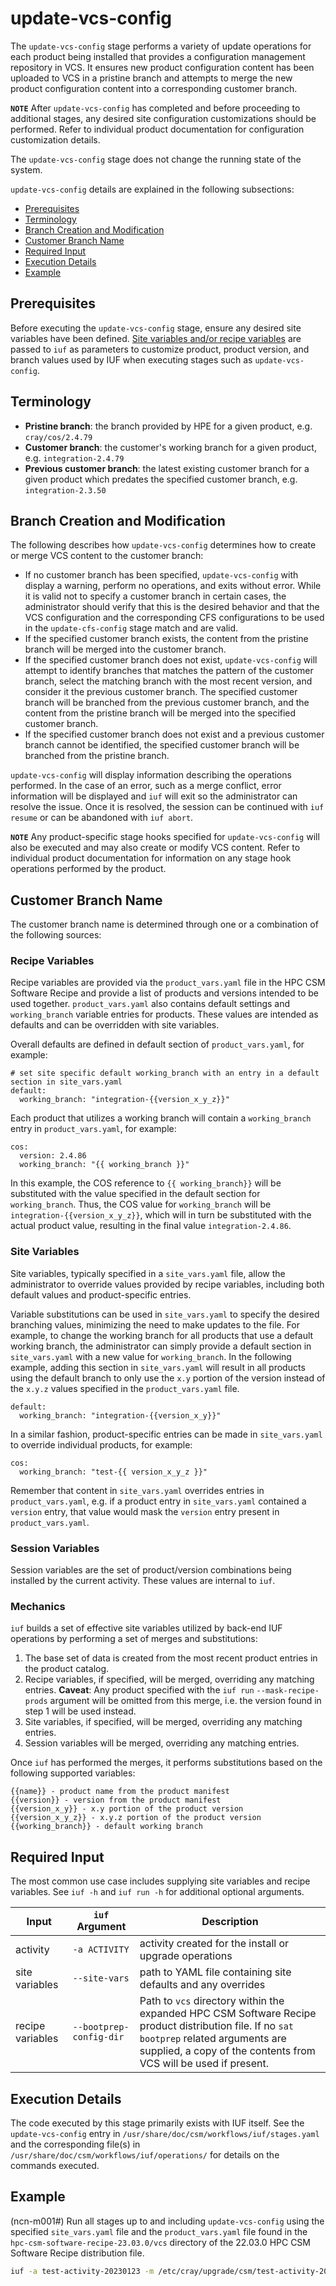 # update-vcs-config

The `update-vcs-config` stage performs a variety of update operations for each product being installed that provides a configuration management repository in VCS. It ensures new product configuration content has been uploaded to VCS in a pristine branch and attempts to merge the new product configuration content into a corresponding customer branch.

**`NOTE`** After `update-vcs-config` has completed and before proceeding to additional stages, any desired site configuration customizations should be performed. Refer to individual product documentation for configuration customization details.

The `update-vcs-config` stage does not change the running state of the system.

`update-vcs-config` details are explained in the following subsections:

- [Prerequisites](#prerequisites)
- [Terminology](#terminology)
- [Branch Creation and Modification](#branch-creation-and-modification)
- [Customer Branch Name](#customer-branch-name)
- [Required Input](#required-input)
- [Execution Details](#execution-details)
- [Example](#example)

## Prerequisites

Before executing the `update-vcs-config` stage, ensure any desired site variables have been defined. [Site variables and/or recipe variables](../IUF.md#site-and-recipe-variables) are passed to `iuf` as parameters to customize product, product version, and branch values used by IUF when executing stages such as `update-vcs-config`.

## Terminology

- **Pristine branch**: the branch provided by HPE for a given product, e.g. `cray/cos/2.4.79`
- **Customer branch**: the customer's working branch for a given product, e.g. `integration-2.4.79`
- **Previous customer branch**: the latest existing customer branch for a given product which predates the specified customer branch, e.g. `integration-2.3.50`

## Branch Creation and Modification

The following describes how `update-vcs-config` determines how to create or merge VCS content to the customer branch:

- If no customer branch has been specified, `update-vcs-config` with display a warning, perform no operations, and exits without error. While it is valid not to specify a customer branch in certain cases, the administrator should verify that this is the desired behavior and that the VCS configuration and the corresponding CFS configurations to be used in the `update-cfs-config` stage match and are valid.
- If the specified customer branch exists, the content from the pristine branch will be merged into the customer branch.
- If the specified customer branch does not exist, `update-vcs-config` will attempt to identify branches that matches the pattern of the customer branch, select the matching branch with the most recent version, and consider it the previous customer branch. The specified customer branch will be branched from the previous customer branch, and the content from the pristine branch will be merged into the specified customer branch.
- If the specified customer branch does not exist and a previous customer branch cannot be identified, the specified customer branch will be branched from the pristine branch.

`update-vcs-config` will display information describing the operations performed. In the case of an error, such as a merge conflict, error information will be displayed and `iuf` will exit so the administrator can resolve the issue. Once it is resolved, the session can be continued with `iuf resume` or can be abandoned with `iuf abort`.

**`NOTE`** Any product-specific stage hooks specified for `update-vcs-config` will also be executed and may also create or modify VCS content. Refer to individual product documentation for information on any stage hook operations performed by the product.

## Customer Branch Name

The customer branch name is determined through one or a combination of the following sources:

### Recipe Variables

Recipe variables are provided via the `product_vars.yaml` file in the HPC CSM Software Recipe and provide a list of products and versions intended to be used together. `product_vars.yaml` also contains default settings and `working_branch` variable entries for products. These values are intended as defaults and can be overridden with site variables.

Overall defaults are defined in default section of `product_vars.yaml`, for example:

```
# set site specific default working_branch with an entry in a default section in site_vars.yaml
default:
  working_branch: "integration-{{version_x_y_z}}"
```

Each product that utilizes a working branch will contain a `working_branch` entry in `product_vars.yaml`, for example:

```
cos:
  version: 2.4.86
  working_branch: "{{ working_branch }}"
```

In this example, the COS reference to `{{ working_branch}}` will be substituted with the value specified in the default section for `working_branch`. Thus, the COS value for `working_branch` will be `integration-{{version_x_y_z}}`, which will in turn be substituted with the actual product value, resulting in the final value `integration-2.4.86`.

### Site Variables

Site variables, typically specified in a `site_vars.yaml` file, allow the administrator to override values provided by recipe variables, including both default values and product-specific entries.

Variable substitutions can be used in `site_vars.yaml` to specify the desired branching values, minimizing the need to make updates to the file. For example, to change the working branch for all products that use a default working branch, the administrator can simply provide a default section in `site_vars.yaml` with a new value for `working_branch`. In the following example, adding this section in `site_vars.yaml` will result in all products using the default branch to only use the `x.y` portion of the version instead of the `x.y.z` values specified in the `product_vars.yaml` file.

```
default:
  working_branch: "integration-{{version_x_y}}"
```


In a similar fashion, product-specific entries can be made in `site_vars.yaml` to override individual products, for example:

```
cos:
  working_branch: "test-{{ version_x_y_z }}"
```

Remember that content in `site_vars.yaml` overrides entries in `product_vars.yaml`, e.g. if a product entry in `site_vars.yaml` contained a `version` entry, that value would mask the `version` entry present in `product_vars.yaml`.

### Session Variables

Session variables are the set of product/version combinations being installed by the current activity. These values are internal to `iuf`.

### Mechanics

`iuf` builds a set of effective site variables utilized by back-end IUF operations by performing a set of merges and substitutions:

1. The base set of data is created from the most recent product entries in the product catalog.
1. Recipe variables, if specified, will be merged, overriding any matching entries. **Caveat**: Any product specified with the `iuf run` `--mask-recipe-prods` argument will be omitted from this merge, i.e. the version found in step 1 will be used instead.
1. Site variables, if specified, will be merged, overriding any matching entries.
1. Session variables will be merged, overriding any matching entries.

Once `iuf` has performed the merges, it performs substitutions based on the following supported variables:

```
{{name}} - product name from the product manifest
{{version}} - version from the product manifest
{{version_x_y}} - x.y portion of the product version
{{version_x_y_z}} - x.y.z portion of the product version
{{working_branch}} - default working branch
```

## Required Input

The most common use case includes supplying site variables and recipe variables. See `iuf -h` and `iuf run -h` for additional optional arguments.

| Input            | `iuf` Argument | Description   |
| ---------------- | -------------- |-------------- |
| activity         | `-a ACTIVITY`  | activity created for the install or upgrade operations |
| site variables   | `--site-vars`  | path to YAML file containing site defaults and any overrides |
| recipe variables | `--bootprep-config-dir` | Path to `vcs` directory within the expanded HPC CSM Software Recipe product distribution file. If no `sat bootprep` related arguments are supplied, a copy of the contents from VCS will be used if present. |

## Execution Details

The code executed by this stage primarily exists with IUF itself. See the `update-vcs-config` entry in `/usr/share/doc/csm/workflows/iuf/stages.yaml` and the corresponding file(s) in `/usr/share/doc/csm/workflows/iuf/operations/` for details on the commands executed.

## Example

(ncn-m001#) Run all stages up to and including `update-vcs-config` using the specified `site_vars.yaml` file and the `product_vars.yaml` file found in the `hpc-csm-software-recipe-23.03.0/vcs` directory of the 22.03.0 HPC CSM Software Recipe distribution file.

```bash
iuf -a test-activity-20230123 -m /etc/cray/upgrade/csm/test-activity-20230123 run --site-vars /etc/cray/upgrade/csm/iuf/site_vars.yaml --bootprep-config-dir /etc/cray/upgrade/csm/test-activity-20230123/hpc-csm-software-recipe-23.03.0/vcs -e update-vcs-config
```
